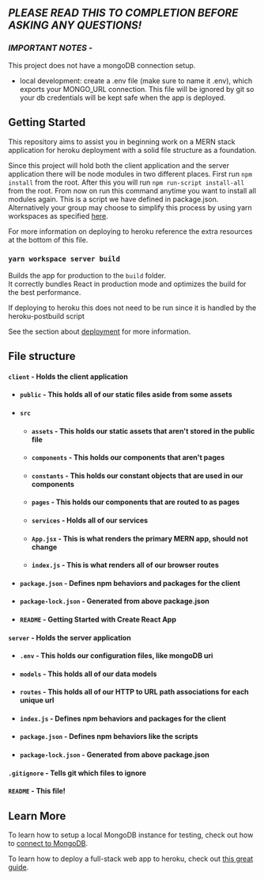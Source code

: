## _**PLEASE READ THIS TO COMPLETION BEFORE ASKING ANY QUESTIONS!**_

### _**IMPORTANT NOTES**_ - 
This project does not have a mongoDB connection setup.
- local development: create a .env file (make sure to name it .env), which exports your MONGO_URL connection. This file will be ignored by git so your db credentials will be kept safe when the app is deployed.


## Getting Started
This repository aims to assist you in beginning work on a MERN stack application for heroku deployment with a solid file structure as a foundation.

Since this project will hold both the client application and the server application there will be node modules in two different places. First run `npm install` from the root. After this you will run `npm run-script install-all` from the root. From now on run this command anytime you want to install all modules again. This is a script we have defined in package.json. Alternatively your group may choose to simplify this process by using yarn workspaces as specified [here](https://yarnpkg.com/lang/en/docs/workspaces/).

For more information on deploying to heroku reference the extra resources at the bottom of this file.


### `yarn workspace server build`

Builds the app for production to the `build` folder.<br>
It correctly bundles React in production mode and optimizes the build for the best performance.

If deploying to heroku this does not need to be run since it is handled by the heroku-postbuild script<br>

See the section about [deployment](https://facebook.github.io/create-react-app/docs/deployment) for more information.


## File structure
#### `client` - Holds the client application
- #### `public` - This holds all of our static files aside from some assets
- #### `src`
    - #### `assets` - This holds our static assets that aren't stored in the public file
    - #### `components` - This holds our components that aren't pages
    - #### `constants` - This holds our constant objects that are used in our components
    - #### `pages` - This holds our components that are routed to as pages
    - #### `services` - Holds all of our services
    - #### `App.jsx` - This is what renders the primary MERN app, should not change
    - #### `index.js` - This is what renders all of our browser routes
- #### `package.json` - Defines npm behaviors and packages for the client
- #### `package-lock.json` - Generated from above package.json
- #### `README` - Getting Started with Create React App
#### `server` - Holds the server application
- #### `.env` - This holds our configuration files, like mongoDB uri
- #### `models` - This holds all of our data models
- #### `routes` - This holds all of our HTTP to URL path associations for each unique url
- #### `index.js` - Defines npm behaviors and packages for the client
- #### `package.json` - Defines npm behaviors like the scripts
- #### `package-lock.json` - Generated from above package.json
#### `.gitignore` - Tells git which files to ignore
#### `README` - This file!

## Learn More
To learn how to setup a local MongoDB instance for testing, check out how to [connect to MongoDB](https://docs.mongodb.com/guides/server/drivers/).

To learn how to deploy a full-stack web app to heroku, check out [this great guide](https://daveceddia.com/deploy-react-express-app-heroku/).
